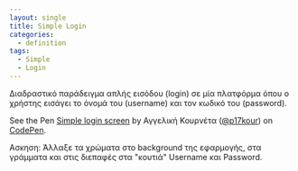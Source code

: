 ```yaml
---
layout: single
title: Simple Login
categories:
  - definition
tags:
  - Simple
  - Login
---
```


Διαδραστικό παράδειγμα απλής εισόδου (login) σε μία πλατφόρμα όπου ο χρήστης εισάγει το όνομά του (username) και τον κωδικό του (password).

<p data-height="350" data-theme-id="17517" data-slug-hash="dYPxYp" data-default-tab="result" data-user="p17kour" class='codepen'>See the Pen <a href='https://codepen.io/p17kour/pen/bQJjRp'>Simple login screen</a> by Αγγελική Κουρνέτα (<a href='http://codepen.io/p17kour'>@p17kour</a>) on <a href='http://codepen.io'>CodePen</a>.</p>
<script async src="//assets.codepen.io/assets/embed/ei.js"></script>

Ασκηση: Άλλαξε τα χρώματα στο background της εφαρμογής, στα γράμματα και στις διεπαφές στα "κουτιά" Username και Password.
